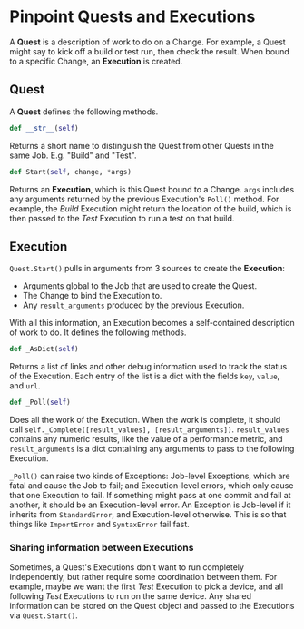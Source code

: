 # Pinpoint Quests and Executions

A **Quest** is a description of work to do on a Change. For example, a Quest might say to kick off a build or test run, then check the result. When bound to a specific Change, an **Execution** is created.

## Quest

A **Quest** defines the following methods.

```python
def __str__(self)
```
Returns a short name to distinguish the Quest from other Quests in the same Job. E.g. "Build" and "Test".

```python
def Start(self, change, *args)
```
Returns an **Execution**, which is this Quest bound to a Change. `args` includes any arguments returned by the previous Execution's `Poll()` method. For example, the *Build* Execution might return the location of the build, which is then passed to the *Test* Execution to run a test on that build.

## Execution

`Quest.Start()` pulls in arguments from 3 sources to create the **Execution**:
* Arguments global to the Job that are used to create the Quest.
* The Change to bind the Execution to.
* Any `result_arguments` produced by the previous Execution.

With all this information, an Execution becomes a self-contained description of work to do. It defines the following methods.

```python
def _AsDict(self)
```
Returns a list of links and other debug information used to track the status of the Execution. Each entry of the list is a dict with the fields `key`, `value`, and `url`.

```python
def _Poll(self)
```
Does all the work of the Execution. When the work is complete, it should call `self._Complete([result_values], [result_arguments])`. `result_values` contains any numeric results, like the value of a performance metric, and `result_arguments` is a dict containing any arguments to pass to the following Execution.

`_Poll()` can raise two kinds of Exceptions: Job-level Exceptions, which are fatal and cause the Job to fail; and Execution-level errors, which only cause that one Execution to fail. If something might pass at one commit and fail at another, it should be an Execution-level error. An Exception is Job-level if it inherits from `StandardError`, and Execution-level otherwise. This is so that things like `ImportError` and `SyntaxError` fail fast.

### Sharing information between Executions

Sometimes, a Quest's Executions don't want to run completely independently, but rather require some coordination between them. For example, maybe we want the first *Test* Execution to pick a device, and all following *Test* Executions to run on the same device. Any shared information can be stored on the Quest object and passed to the Executions via `Quest.Start()`.
